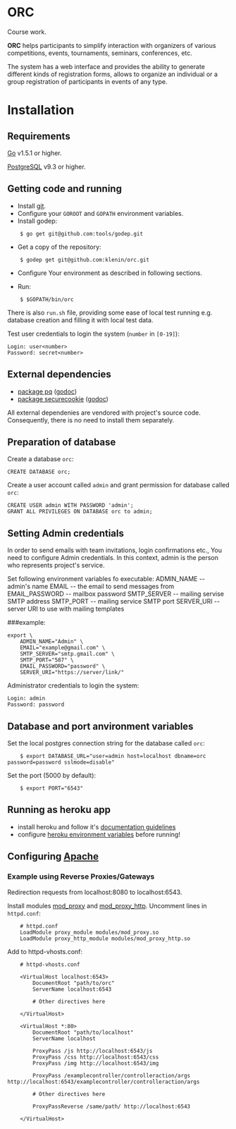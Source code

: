 ORC
===

Course work.

**ORC** helps participants to simplify interaction with
organizers of various competitions, events, tournaments, seminars,
conferences, etc.

The system has a web interface and provides the ability to generate
different kinds of registration forms, allows to organize an individual
or a group registration of participants in events of any type.

# Installation

## Requirements

[Go][1] v1.5.1 or higher.

[PostgreSQL][2] v9.3 or higher.

## Getting code and running

- Install [git][3].
- Configure your `GOROOT` and `GOPATH` environment variables.
- Install godep:

```console
    $ go get git@github.com:tools/godep.git
```

- Get a copy of the repository:


```console
    $ godep get git@github.com:klenin/orc.git
```

- Configure Your environment as described in following sections.

- Run:

```console
    $ $GOPATH/bin/orc
```
There is also `run.sh` file, providing some ease of local test running e.g. database creation and filling it with local test data.


Test user credentials to login the system (`number` in `[0-19]`):

    Login: user<number>
    Password: secret<number>

## External dependencies

- [package pq][4] ([godoc](http://godoc.org/github.com/lib/pq))
- [package securecookie][5] ([godoc](http://godoc.org/github.com/gorilla/securecookie))

All external dependenies are vendored with project's source code.
Consequently, there is no need to install them separately.

## Preparation of database

Create a database `orc`:

    CREATE DATABASE orc;

Create a user account called `admin` and grant permission for database called `orc`:

    CREATE USER admin WITH PASSWORD 'admin';
    GRANT ALL PRIVILEGES ON DATABASE orc to admin;

## Setting Admin credentials

In order to send emails with team invitations, login confirmations etc., You need to configure Admin credentials.
In this context, admin is the person who represents project's service.

Set following environment variables fo executable:
ADMIN_NAME -- admin's name
EMAIL -- the email to send messages from
EMAIL_PASSWORD -- mailbox password
SMTP_SERVER -- mailing servise SMTP address
SMTP_PORT -- mailing service SMTP port
SERVER_URI -- server URI to use with mailing templates

###example:

```console
export \
    ADMIN_NAME="Admin" \
    EMAIL="example@gmail.com" \
    SMTP_SERVER="smtp.gmail.com" \
    SMTP_PORT="587" \
    EMAIL_PASSWORD="password" \
    SERVER_URI="https://server/link/"
```

Administrator credentials to login the system:

    Login: admin
    Password: password

## Database and port anvironment variables

Set the local postgres connection string for the database called `orc`:

```console
    $ export DATABASE_URL="user=admin host=localhost dbname=orc password=password sslmode=disable"
```

Set the port (5000 by default):

```console
    $ export PORT="6543"
```

## Running as heroku app

- install heroku and follow it's [documentation guidelines](https://devcenter.heroku.com/articles/getting-started-with-go#introduction)
- configure [heroku environment variables](https://devcenter.heroku.com/articles/config-vars) before running!

## Configuring [Apache][6]

### Example using Reverse Proxies/Gateways

Redirection requests from localhost:8080 to localhost:6543.

Install modules [mod_proxy][7] and [mod_proxy_http][8]. Uncomment lines in `httpd.conf`:

```
    # httpd.conf
    LoadModule proxy_module modules/mod_proxy.so
    LoadModule proxy_http_module modules/mod_proxy_http.so
```

Add to httpd-vhosts.conf:

```
    # httpd-vhosts.conf

    <VirtualHost localhost:6543>
        DocumentRoot "path/to/orc"
        ServerName localhost:6543

        # Other directives here

    </VirtualHost>

    <VirtualHost *:80>
        DocumentRoot "path/to/localhost"
        ServerName localhost

        ProxyPass /js http://localhost:6543/js
        ProxyPass /css http://localhost:6543/css
        ProxyPass /img http://localhost:6543/img

        ProxyPass /examplecontroller/controlleraction/args http://localhost:6543/examplecontroller/controlleraction/args

        # Other directives here

        ProxyPassReverse /same/path/ http://localhost:6543

    </VirtualHost>
```

[1]: https://golang.org
[2]: http://www.postgresql.org
[3]: http://git-scm.com
[4]: https://github.com/lib/pq
[5]: http://www.gorillatoolkit.org/pkg/securecookie
[6]: http://httpd.apache.org
[7]: http://httpd.apache.org/docs/2.2/mod/mod_proxy.html
[8]: http://httpd.apache.org/docs/2.2/mod/mod_proxy_http.html
